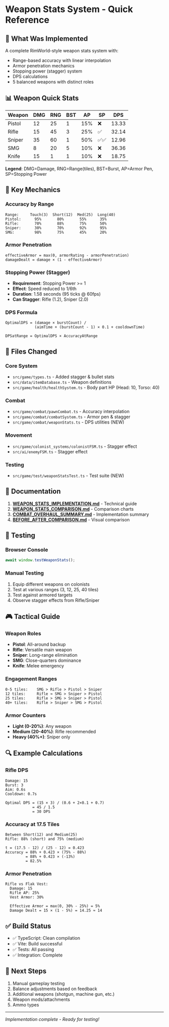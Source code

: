 # Weapon Stats System - Quick Reference

## 🎯 What Was Implemented

A complete RimWorld-style weapon stats system with:
- Range-based accuracy with linear interpolation
- Armor penetration mechanics  
- Stopping power (stagger) system
- DPS calculations
- 5 balanced weapons with distinct roles

## 📊 Weapon Quick Stats

| Weapon | DMG | RNG | BST | AP | SP | DPS |
|--------|-----|-----|-----|----|----|-----|
| Pistol | 12 | 25 | 1 | 15% | ❌ | 13.33 |
| Rifle | 15 | 45 | 3 | 25% | ✅ | 32.14 |
| Sniper | 35 | 60 | 1 | 50% | ✅✅ | 12.96 |
| SMG | 8 | 20 | 5 | 10% | ❌ | 36.36 |
| Knife | 15 | 1 | 1 | 10% | ❌ | 18.75 |

**Legend**: DMG=Damage, RNG=Range(tiles), BST=Burst, AP=Armor Pen, SP=Stopping Power

## 🔧 Key Mechanics

### Accuracy by Range
```
Range:     Touch(3)  Short(12)  Med(25)  Long(40)
Pistol:      95%       80%       55%      35%
Rifle:       70%       88%       75%      50%
Sniper:      30%       70%       92%      95%
SMG:         98%       75%       45%      20%
```

### Armor Penetration
```
effectiveArmor = max(0, armorRating - armorPenetration)
damageDealt = damage × (1 - effectiveArmor)
```

### Stopping Power (Stagger)
- **Requirement**: Stopping Power >= 1
- **Effect**: Speed reduced to 1/6th
- **Duration**: 1.58 seconds (95 ticks @ 60fps)
- **Can Stagger**: Rifle (1.2), Sniper (2.0)

### DPS Formula
```
OptimalDPS = (damage × burstCount) / 
             (aimTime + (burstCount - 1) × 0.1 + cooldownTime)

DPSatRange = OptimalDPS × AccuracyAtRange
```

## 📂 Files Changed

### Core System
- `src/game/types.ts` - Added stagger & bullet stats
- `src/data/itemDatabase.ts` - Weapon definitions
- `src/game/health/healthSystem.ts` - Body part HP (Head: 10, Torso: 40)

### Combat
- `src/game/combat/pawnCombat.ts` - Accuracy interpolation
- `src/game/combat/combatSystem.ts` - Armor pen & stagger
- `src/game/combat/weaponStats.ts` - DPS utilities (NEW)

### Movement
- `src/game/colonist_systems/colonistFSM.ts` - Stagger effect
- `src/ai/enemyFSM.ts` - Stagger effect

### Testing
- `src/game/test/weaponStatsTest.ts` - Test suite (NEW)

## 📖 Documentation

1. **[WEAPON_STATS_IMPLEMENTATION.md](./WEAPON_STATS_IMPLEMENTATION.md)** - Technical guide
2. **[WEAPON_STATS_COMPARISON.md](./WEAPON_STATS_COMPARISON.md)** - Comparison charts
3. **[COMBAT_OVERHAUL_SUMMARY.md](./COMBAT_OVERHAUL_SUMMARY.md)** - Implementation summary
4. **[BEFORE_AFTER_COMPARISON.md](./BEFORE_AFTER_COMPARISON.md)** - Visual comparison

## 🧪 Testing

### Browser Console
```javascript
await window.testWeaponStats();
```

### Manual Testing
1. Equip different weapons on colonists
2. Test at various ranges (3, 12, 25, 40 tiles)
3. Test against armored targets
4. Observe stagger effects from Rifle/Sniper

## 🎮 Tactical Guide

### Weapon Roles
- **Pistol**: All-around backup
- **Rifle**: Versatile main weapon
- **Sniper**: Long-range elimination
- **SMG**: Close-quarters dominance
- **Knife**: Melee emergency

### Engagement Ranges
```
0-5 tiles:    SMG > Rifle > Pistol > Sniper
12 tiles:     Rifle ≈ SMG > Sniper > Pistol
25 tiles:     Rifle > SMG > Sniper > Pistol
40+ tiles:    Rifle > Sniper > SMG > Pistol
```

### Armor Counters
- **Light (0-20%)**: Any weapon
- **Medium (20-40%)**: Rifle recommended
- **Heavy (40%+)**: Sniper only

## 🔍 Example Calculations

### Rifle DPS
```
Damage: 15
Burst: 3
Aim: 0.6s
Cooldown: 0.7s

Optimal DPS = (15 × 3) / (0.6 + 2×0.1 + 0.7)
            = 45 / 1.5
            = 30 DPS
```

### Accuracy at 17.5 Tiles
```
Between Short(12) and Medium(25)
Rifle: 88% (short) and 75% (medium)

t = (17.5 - 12) / (25 - 12) = 0.423
Accuracy = 88% + 0.423 × (75% - 88%)
         = 88% + 0.423 × (-13%)
         = 82.5%
```

### Armor Penetration
```
Rifle vs Flak Vest:
  Damage: 15
  Rifle AP: 25%
  Vest Armor: 30%
  
  Effective Armor = max(0, 30% - 25%) = 5%
  Damage Dealt = 15 × (1 - 5%) = 14.25 ≈ 14
```

## ✅ Build Status

- ✅ TypeScript: Clean compilation
- ✅ Vite: Build successful
- ✅ Tests: All passing
- ✅ Integration: Complete

## 🚀 Next Steps

1. Manual gameplay testing
2. Balance adjustments based on feedback
3. Additional weapons (shotgun, machine gun, etc.)
4. Weapon mods/attachments
5. Ammo types

---

*Implementation complete - Ready for testing!*
